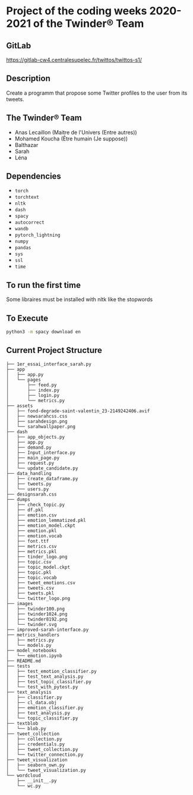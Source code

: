 # Project of the coding weeks 2020-2021 of the Twinder® Team

## GitLab

https://gitlab-cw4.centralesupelec.fr/twittos/twittos-s1/

## Description

Create a programm that propose some Twitter profiles to the user from its tweets.


## The Twinder® Team

- Anas Lecaillon (Maitre de l'Univers (Entre autres))
- Mohamed Koucha (Être humain (Je suppose))
- Balthazar
- Sarah
- Léna

## Dependencies
- `torch`
- `torchtext`
- `nltk`
- `dash`
- `spacy`
- `autocorrect`
- `wandb`
- `pytorch_lightning`
- `numpy`
- `pandas`
- `sys`
- `ssl`
- `time`

## To run the first time

Some libraires must be installed with nltk like the stopwords 

## To Execute
```bash
python3 -m spacy download en
```

## Current Project Structure
```
├── 1er_essai_interface_sarah.py
├── app
│   ├── app.py
│   └── pages
│       ├── feed.py
│       ├── index.py
│       ├── login.py
│       └── metrics.py
├── assets
│   ├── fond-degrade-saint-valentin_23-2149242406.avif
│   ├── newsarahcss.css
│   ├── sarahdesign.png
│   └── sarahwallpaper.png
├── dash
│   ├── app_objects.py
│   ├── app.py
│   ├── demand.py
│   ├── Input_interface.py
│   ├── main_page.py
│   ├── request.py
│   └── update_candidate.py
├── data_handling
│   ├── create_dataframe.py
│   ├── tweets.py
│   └── users.py
├── designsarah.css
├── dumps
│   ├── check_topic.py
│   ├── df.pkl
│   ├── emotion.csv
│   ├── emotion_lemmatized.pkl
│   ├── emotion_model.ckpt
│   ├── emotion.pkl
│   ├── emotion.vocab
│   ├── font.ttf
│   ├── metrics.csv
│   ├── metrics.pkl
│   ├── tinder_logo.png
│   ├── topic.csv
│   ├── topic_model.ckpt
│   ├── topic.pkl
│   ├── topic.vocab
│   ├── tweet_emotions.csv
│   ├── tweets.csv
│   ├── tweets.pkl
│   └── twitter_logo.png
├── images
│   ├── twinder100.png
│   ├── twinder1024.png
│   ├── twinder8192.png
│   └── twinder.svg
├── improved-sarah-interface.py
├── metrics_handlers
│   ├── metrics.py
│   └── models.py
├── model_notebooks
│   └── emotion.ipynb
├── README.md
├── tests
│   ├── test_emotion_classifier.py
│   ├── test_text_analysis.py
│   ├── test_topic_classifier.py
│   └── test_with_pytest.py
├── text_analysis
│   ├── classifier.py
│   ├── cl_data.obj
│   ├── emotion_classifier.py
│   ├── text_analysis.py
│   └── topic_classifier.py
├── textblob
│   └── blob.py
├── tweet_collection
│   ├── collection.py
│   ├── credentials.py
│   ├── tweet_collection.py
│   └── twitter_connection.py
├── tweet_visualization
│   ├── seaborn_own.py
│   └── tweet_visualization.py
└── wordcloud
    ├── __init__.py
    └── wc.py
```
